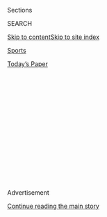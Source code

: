 <div id="app">

<div>

<div>

<div>

<div class="NYTAppHideMasthead css-1q2w90k e1suatyy0">

<div class="section css-ui9rw0 e1suatyy2">

<div class="css-eph4ug er09x8g0">

<div class="css-6n7j50">

</div>

<span class="css-1dv1kvn">Sections</span>

<div class="css-10488qs">

<span class="css-1dv1kvn">SEARCH</span>

</div>

[Skip to content](#site-content)[Skip to site
index](#site-index)

</div>

<div id="masthead-section-label" class="css-1wr3we4 eaxe0e00">

[Sports](https://www.nytimes.com/section/sports)

</div>

<div class="css-10698na e1huz5gh0">

</div>

</div>

<div id="masthead-bar-one" class="section hasLinks css-15hmgas e1csuq9d3">

<div class="css-uqyvli e1csuq9d0">

</div>

<div class="css-1uqjmks e1csuq9d1">

</div>

<div class="css-9e9ivx">

[](https://myaccount.nytimes.com/auth/login?response_type=cookie&client_id=vi)

</div>

<div class="css-1bvtpon e1csuq9d2">

[Today’s
Paper](https://www.nytimes.com/section/todayspaper)

</div>

</div>

</div>

</div>

<div data-aria-hidden="false">

<div id="site-content" data-role="main">

<div>

<div class="css-1aor85t" style="opacity:0.000000001;z-index:-1;visibility:hidden">

<div class="css-1hqnpie">

<div class="css-epjblv">

<span class="css-17xtcya">[Sports](/section/sports)</span><span class="css-x15j1o">|</span><span class="css-fwqvlz">A
College Athlete Calls His Coach to Opt Out. And Ends Up on the
Outs.</span>

</div>

<div class="css-k008qs">

<div class="css-1iwv8en">

<span class="css-18z7m18"></span>

<div>

</div>

</div>

<span class="css-1n6z4y">https://nyti.ms/33rBbp1</span>

<div class="css-1705lsu">

<div class="css-4xjgmj">

<div class="css-4skfbu" data-role="toolbar" data-aria-label="Social Media Share buttons, Save button, and Comments Panel with current comment count" data-testid="share-tools">

  - 
  - 
  - 
  - 
    
    <div class="css-6n7j50">
    
    </div>

  - 
  - 

</div>

</div>

</div>

</div>

</div>

</div>

<div id="NYT_TOP_BANNER_REGION" class="css-13pd83m">

</div>

<div id="top-wrapper" class="css-1sy8kpn">

<div id="top-slug" class="css-l9onyx">

Advertisement

</div>

[Continue reading the main
story](#after-top)

<div class="ad top-wrapper" style="text-align:center;height:100%;display:block;min-height:250px">

<div id="top" class="place-ad" data-position="top" data-size-key="top">

</div>

</div>

<div id="after-top">

</div>

</div>

<div>

<div id="sponsor-wrapper" class="css-1hyfx7x">

<div id="sponsor-slug" class="css-19vbshk">

Supported by

</div>

[Continue reading the main
story](#after-sponsor)

<div id="sponsor" class="ad sponsor-wrapper" style="text-align:center;height:100%;display:block">

</div>

<div id="after-sponsor">

</div>

</div>

<div class="css-186x18t">

on college football

</div>

<div class="css-1vkm6nb ehdk2mb0">

# A College Athlete Calls His Coach to Opt Out. And Ends Up on the Outs.

</div>

Kassidy Woods, a redshirt sophomore receiver at Washington State, was
concerned about the pandemic. The coach was sympathetic until he learned
he was joining a players’ rights initiative.

<div class="css-79elbk" data-testid="photoviewer-wrapper">

<div class="css-z3e15g" data-testid="photoviewer-wrapper-hidden">

</div>

<div class="css-1a48zt4 ehw59r15" data-testid="photoviewer-children">

![<span class="css-16f3y1r e13ogyst0" data-aria-hidden="true">Kassidy
Woods, second from left, celebrates a teammate’s touchdown last year.
But he is opting out of this season because of the
pandemic.</span><span class="css-cnj6d5 e1z0qqy90" itemprop="copyrightHolder"><span class="css-1ly73wi e1tej78p0">Credit...</span><span><span>Young
Kwak/Associated
Press</span></span></span>](https://static01.nyt.com/images/2020/08/03/sports/03collegefootball-3/03collegefootball-3-articleLarge.jpg?quality=75&auto=webp&disable=upscale)

</div>

</div>

<div class="css-18e8msd">

<div class="css-vp77d3 epjyd6m0">

<div class="css-hus3qt ey68jwv0" data-aria-hidden="true">

[![Billy
Witz](https://static01.nyt.com/images/2018/02/16/multimedia/author-billy-witz/author-billy-witz-thumbLarge.jpg
"Billy Witz")](https://www.nytimes.com/by/billy-witz)

</div>

<div class="css-1baulvz">

By [<span class="css-1baulvz last-byline" itemprop="name">Billy
Witz</span>](https://www.nytimes.com/by/billy-witz)

</div>

</div>

  - 
    
    <div class="css-ld3wwf e16638kd2">
    
    Aug. 3,
    2020
    
    </div>

  - 
    
    <div class="css-4xjgmj">
    
    <div class="css-d8bdto" data-role="toolbar" data-aria-label="Social Media Share buttons, Save button, and Comments Panel with current comment count" data-testid="share-tools">
    
      - 
      - 
      - 
      - 
        
        <div class="css-6n7j50">
        
        </div>
    
      - 
      - 
    
    </div>
    
    </div>

</div>

</div>

<div class="section meteredContent css-1r7ky0e" name="articleBody" itemprop="articleBody">

<div class="css-1fanzo5 StoryBodyCompanionColumn">

<div class="css-53u6y8">

College athletes have begun
[challenging](https://www.nytimes.com/2020/06/12/sports/ncaafootball/george-floyd-protests-college-sports.html)
a longstanding pillar, that the college sports industrial complex must
hum along — as if straight from the pages of “Das Kapital” — on the fuel
of exploited labor. Their labor.

Yet, to better understand how the modern-day dynamic works — and why
players are more stridently [calling for a
voice](https://www.nytimes.com/2020/08/02/sports/ncaafootball/coronavirus-college-football-pac-12.html)in
matters like social justice, how their images are used, straight-up pay
and playing during the pandemic — all that’s necessary is to listen to a
five-minute, nine-second recording of a phone call between Nick
Rolovich, the new football coach at Washington State, and Kassidy Woods,
a redshirt sophomore receiver.

It lays clear — not with an iron fist, but a velvet
hammer<span class="css-8l6xbc evw5hdy0"> </span>— just who is in charge.

It begins amiably.

“What’s up, coach?”

“Kass, how are you doing? What’s up?”

Woods, who was competing for a starting position, had called to tell
Rolovich that he was opting out of the season. Woods explained that he
had been diagnosed with the sickle cell trait when he enrolled at
Washington State and with so much uncertainty about the coronavirus’s
lingering effects, he did not feel comfortable playing.

</div>

</div>

<div class="css-1fanzo5 StoryBodyCompanionColumn">

<div class="css-53u6y8">

“I’ve got nothing wrong with that,” Rolovich replied.

Then he asked Woods a question: was he joining the Pac-12 Conference
unity group?

Rolovich was referring to the Pac-12 football players who announced
Sunday they were threatening to sit out the season unless their demands,
including more concrete health and safety protocols and measures that
would amount to a redistribution of much of the wealth that players
generate for their schools, were met.

“Yes, sir,” Woods said.

Well, the coach said, that would be a problem.

Woods’s scholarship would be honored for this year, as is required for
anyone who opts out for health reasons, but if he was part of this
organized effort, it was going to be handled differently, the coach
said. Woods could not work out with the team because it would send a
mixed message and his locker should be emptied by Monday.

Rolovich then urged Woods to tell others they would face the same
consequences. (Dallas Hobbs, a redshirt junior defensive end, soon found
out he needed to empty his locker, too, he said.)

And then the conversation concluded as if it they had discussed dessert
options in the dining hall.

“All right. Appreciate you, coach,” Woods said.

</div>

</div>

<div class="css-1fanzo5 StoryBodyCompanionColumn">

<div class="css-53u6y8">

“How’s your family?” Rolovich asked.

“They’re doing good. I already talked to them about it,” Woods answered.

“Cool,” said Rolovich, who closed the call by saying he would see Woods
on a team Zoom call on Sunday night.

</div>

</div>

<div class="css-79elbk" data-testid="photoviewer-wrapper">

<div class="css-z3e15g" data-testid="photoviewer-wrapper-hidden">

</div>

<div class="css-1a48zt4 ehw59r15" data-testid="photoviewer-children">

![<span class="css-16f3y1r e13ogyst0" data-aria-hidden="true">Woods
recorded a call with his coach to opt out of the season because he was
uncertain how it would
go.</span><span class="css-cnj6d5 e1z0qqy90" itemprop="copyrightHolder"><span class="css-1ly73wi e1tej78p0">Credit...</span><span>John
Rivera/Icon Sportswire, via Getty
Images</span></span>](https://static01.nyt.com/images/2020/08/04/sports/04college-football-print-1/03college-football-1-articleLarge.jpg?quality=75&auto=webp&disable=upscale)

</div>

</div>

<div class="css-1fanzo5 StoryBodyCompanionColumn">

<div class="css-53u6y8">

When I spoke with Woods on Monday — he had sent me a recording of the
phone call on Sunday night — he said he was devastated, but resolute. He
had hoped to become a starter this season and work toward a career in
the N.F.L., and had no complaints about his place on the team.

Indeed, Woods was emerging as a leader. He (along with Hobbs)
represented the football team on the Student-Athlete Advisory Committee,
served as the social chair of the recently formed Black Student-Athlete
Association, and represented Washington State at the Black
Student-Athlete Summit in January at the University of Texas. And Woods
also served as the team’s unofficial barber, commandeering a chair in
the Cougars’ athletic complex and putting to use the skills his mother,
a hairdresser, taught
him.

<div id="NYT_MAIN_CONTENT_2_REGION" class="css-9tf9ac">

<div>

<div id="styln-prism-freeform-1595872471455" class="section interactive-content interactive-size-medium css-1ftcdic">

<div class="css-17ih8de interactive-body">

<div id="prism-freeform-block-96558" class="css-19mumt8" data-role="complementary" data-storyline="The Coronavirus Outbreak" data-truncated="false" tabindex="0">

<div class="css-a8d9oz">

<div>

### The Coronavirus Outbreak

#### Sports and the Virus

Updated Aug. 4, 2020

Here’s what’s happening as the world of sports slowly comes back to
life:

  -   - As the virus spreads through baseball, [so does
        frustration](https://www.nytimes.com/2020/08/03/sports/baseball/mlb-coronavirus-outbreak.html?action=click&pgtype=Article&state=default&region=MAIN_CONTENT_2&context=storylines_keepup).
        Series have been postponed, teams have been quarantined and road
        trips have been rerouted in a season that has been defined above
        all by its precariousness.
      - On all but the two biggest courts, automated line calls [will
        replace human
        judges](https://www.nytimes.com/2020/08/03/sports/tennis/us-open-hawkeye-line-judges.html?action=click&pgtype=Article&state=default&region=MAIN_CONTENT_2&context=storylines_keepup)
        at the U.S. Open to reduce the number of people on site during
        the pandemic.
      - Mets star Yoenis Cespedes is healthy, but [has decided to opt
        out](https://www.nytimes.com/2020/08/02/sports/baseball/Yoenis-cespedes-opt-out-rule.html?action=click&pgtype=Article&state=default&region=MAIN_CONTENT_2&context=storylines_keepup)
        of the 2020 baseball season for Covid-related reasons.

<div id="styln-survey-component-96558" class="styln-survey-component">

</div>

</div>

</div>

</div>

</div>

</div>

</div>

</div>

He’d been introduced to Washington State President Kirk Schultz through
a Black Student-Athlete Association video conference call and had built
up a relationship with the athletic director, Pat Chun.

But by Monday, Woods said he felt abandoned.

He’d called Chun hoping he could still be part of the team, but Woods
said the athletic director backed the coach. What also upset him, he
said, is that several teammates were cowed into not opting out because
he said they felt threatened.

</div>

</div>

<div class="css-1fanzo5 StoryBodyCompanionColumn">

<div class="css-53u6y8">

“A lot of them have reached out — ‘Man, I’m sorry,’” Woods said. “If
you’re here for me, just opt out. If we all did, what is he going to
do — cut everybody from the team? You say you love me, say I’m your
brother, but me and Dallas are pretty much ostracized from the team.”

He added: “It’s all about the movement. Me and Dallas have been nothing
but a service to Washington State. Our coaches don’t have anything bad
to say about me. I don’t have anything bad to say about them except for
dismissing me for being part of this movement.”

(Rolovich and Chun declined an interview request. Rolovich released a
statement late Monday night saying he regretted that his words
cautioning Woods were “misconstrued” and that he supported his players
speaking out, but that players who opt out for health reasons will not
be able to participate in team activities. Woods’s parents said Tuesday
morning that their son had not been reinstated.)

Woods said his disquiet goes back to late June, when a teammate he was
living with texted several days before Woods headed back to campus to
say he had tested positive for the coronavirus. Woods said nobody from
the school notified him — or of any other cases.

He also expressed discomfort with signing a liability waiver when he
reported for voluntary workouts on July 1. And when Washington State
announced on July 23 that virtually all learning would be remote, Woods
said he and his teammates wondered why they were on campus preparing for
football.

</div>

</div>

<div class="css-79elbk" data-testid="photoviewer-wrapper">

<div class="css-z3e15g" data-testid="photoviewer-wrapper-hidden">

</div>

<div class="css-1a48zt4 ehw59r15" data-testid="photoviewer-children">

<div class="css-1xdhyk6 erfvjey0">

<span class="css-1ly73wi e1tej78p0">Image</span>

<div class="css-zjzyr8">

<div data-testid="lazyimage-container" style="height:257.77777777777777px">

</div>

</div>

</div>

<span class="css-16f3y1r e13ogyst0" data-aria-hidden="true">On the call,
Coach Nick Rolovich appears understanding until he hears Woods is
joining a Pac-12 Conference players’ rights
initiative.</span><span class="css-cnj6d5 e1z0qqy90" itemprop="copyrightHolder"><span class="css-1ly73wi e1tej78p0">Credit...</span><span>Pete
Caster/Lewiston Tribune, via Associated Press</span></span>

</div>

</div>

<div class="css-1fanzo5 StoryBodyCompanionColumn">

<div class="css-53u6y8">

I asked, if his relationship with Rolovich was good, why did he feel the
need to record the call?

Even though he and Hobbs had spoken with Rolovich about the unity
group’s broad plans without any pushback, Woods said his growing
distrust over the waiver, the way he found out about the roommate's test
and the practices while students were attending remotely left him unsure
how the conversation was going to unfold. He wanted to have a record for
his parents to hear.

</div>

</div>

<div class="css-1fanzo5 StoryBodyCompanionColumn">

<div class="css-53u6y8">

“I knew I was standing up for something,” Woods said. “You don’t really
know how it’s going to go.”

Woods’s feelings of abandonment, though, are not complete. He said he
has received support from players around the country. And his parents
and his six siblings have firmly encouraged him. In fact, his mother,
Jerline, made public her son’s circumstance as a rebuttal to a reporter
who tweeted that no players had been cut.

“You’re putting all this on your back — a target — maybe teams don’t
touch you,” said his father John Woods Jr., a basketball captain at
Missouri in the late 1990s, who encouraged his son to make the recording
public.

But he said that times are different.

“He’s just standing up for his First-Amendment rights that need to be
addressed,” his father said. “He didn’t do anything wrong and he stands
by that. Twenty-five years ago, we wanted to do that, but now they’ve
got this platform where it’s OK.”

He continued: “We can’t just dribble, be quiet, run, you’ve got your
scholarship you should be happy. You can’t get away with that and
intimidate players into not saying those things and make them feel like,
‘oh, it’s me.’ Those days are over.”

</div>

</div>

<div>

</div>

</div>

<div>

</div>

<div>

</div>

<div>

</div>

<div>

<div id="bottom-wrapper" class="css-1ede5it">

<div id="bottom-slug" class="css-l9onyx">

Advertisement

</div>

[Continue reading the main
story](#after-bottom)

<div id="bottom" class="ad bottom-wrapper" style="text-align:center;height:100%;display:block;min-height:90px">

</div>

<div id="after-bottom">

</div>

</div>

</div>

</div>

</div>

## Site Index

<div>

</div>

## Site Information Navigation

  - [© <span>2020</span> <span>The New York Times
    Company</span>](https://help.nytimes.com/hc/en-us/articles/115014792127-Copyright-notice)

<!-- end list -->

  - [NYTCo](https://www.nytco.com/)
  - [Contact
    Us](https://help.nytimes.com/hc/en-us/articles/115015385887-Contact-Us)
  - [Work with us](https://www.nytco.com/careers/)
  - [Advertise](https://nytmediakit.com/)
  - [T Brand Studio](http://www.tbrandstudio.com/)
  - [Your Ad
    Choices](https://www.nytimes.com/privacy/cookie-policy#how-do-i-manage-trackers)
  - [Privacy](https://www.nytimes.com/privacy)
  - [Terms of
    Service](https://help.nytimes.com/hc/en-us/articles/115014893428-Terms-of-service)
  - [Terms of
    Sale](https://help.nytimes.com/hc/en-us/articles/115014893968-Terms-of-sale)
  - [Site
    Map](https://spiderbites.nytimes.com)
  - [Help](https://help.nytimes.com/hc/en-us)
  - [Subscriptions](https://www.nytimes.com/subscription?campaignId=37WXW)

</div>

</div>

</div>

</div>
